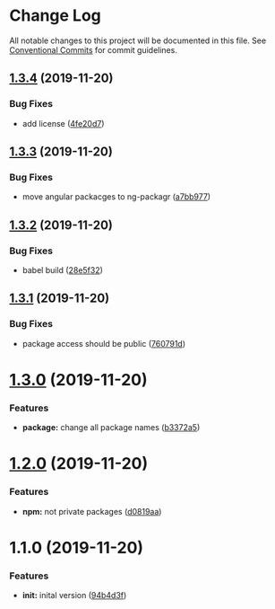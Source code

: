 # Change Log

All notable changes to this project will be documented in this file.
See [Conventional Commits](https://conventionalcommits.org) for commit guidelines.

## [1.3.4](https://github.com/libertyware-limited/ngx-form/compare/@libertyware/dev_kit_tools@1.3.3...@libertyware/dev_kit_tools@1.3.4) (2019-11-20)


### Bug Fixes

* add license ([4fe20d7](https://github.com/libertyware-limited/ngx-form/commit/4fe20d72fb0370509e642f3d74a4d05e6addbd35))





## [1.3.3](https://github.com/libertyware-limited/ngx-form/compare/@libertyware/dev_kit_tools@1.3.2...@libertyware/dev_kit_tools@1.3.3) (2019-11-20)


### Bug Fixes

* move angular packacges to ng-packagr ([a7bb977](https://github.com/libertyware-limited/ngx-form/commit/a7bb977fa1dd9fac1f1ca2d1cc79e3eb34e62601))





## [1.3.2](https://github.com/libertyware-limited/ngx-form/compare/@libertyware/dev_kit_tools@1.3.1...@libertyware/dev_kit_tools@1.3.2) (2019-11-20)


### Bug Fixes

* babel build ([28e5f32](https://github.com/libertyware-limited/ngx-form/commit/28e5f32112c21f2b607b1e8041336083aeadf410))





## [1.3.1](https://github.com/libertyware-limited/model-form-builder/compare/@libertyware/dev_kit_tools@1.3.0...@libertyware/dev_kit_tools@1.3.1) (2019-11-20)


### Bug Fixes

* package access should be public ([760791d](https://github.com/libertyware-limited/model-form-builder/commit/760791d3e5d9e4cb8c00b3c4e4d347f6c3ba0ab7))





# [1.3.0](https://github.com/libertyware-limited/model-form-builder/compare/@libertyware/dev_kit_tools@1.2.0...@libertyware/dev_kit_tools@1.3.0) (2019-11-20)


### Features

* **package:** change all package names ([b3372a5](https://github.com/libertyware-limited/model-form-builder/commit/b3372a5d1079d2c463a0c0ff955a9bc6248ab955))





# [1.2.0](https://github.com/libertyware-limited/model-form-builder/compare/@libertyware/dev_kit_tools@1.1.0...@libertyware/dev_kit_tools@1.2.0) (2019-11-20)


### Features

* **npm:** not private packages ([d0819aa](https://github.com/libertyware-limited/model-form-builder/commit/d0819aab52869f47f116b340f77364418b0c4b5e))





# 1.1.0 (2019-11-20)


### Features

* **init:** inital version ([94b4d3f](https://github.com/libertyware-limited/model-form-builder/commit/94b4d3fd277d4f4780673d01eee9d2e1d7074a24))
